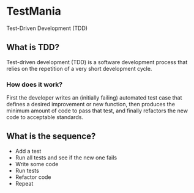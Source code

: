 # TestMania

Test-Driven Development (TDD)

## What is TDD?

Test-driven development (TDD) is a software development process that relies on the repetition of a very short development cycle.

### How does it work?

First the developer writes an (initially failing) automated test case that defines a desired improvement or new function, then produces the minimum amount of code to pass that test, and finally refactors the new code to acceptable standards.

## What is the sequence?

* Add a test
* Run all tests and see if the new one fails
* Write some code
* Run tests
* Refactor code
* Repeat
